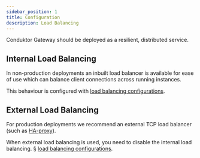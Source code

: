 ```yaml
---
sidebar_position: 1
title: Configuration
description: Load Balancing
---
```



Conduktor Gateway should be deployed as a resilient, distributed service.


## Internal Load Balancing

In non-production deployments an inbuilt load balancer is available for ease of use which can balance client connections across running instances. 

This behaviour is configured with [load balancing configurations](./env-variables.md#load-Balancing-configurations). 


## External Load Balancing

For production deployments we recommend an external TCP load balancer (such as [HA-proxy](https://www.haproxy.org/)).

When external load balancing is used, you need to disable the internal load balancing. § [load balancing configurations](./env-variables.md#load-Balancing-configurations). 
